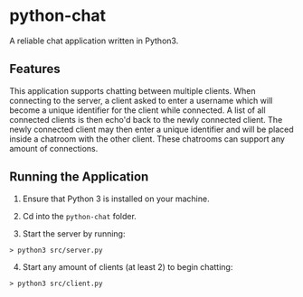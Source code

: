 # python-chat

A reliable chat application written in Python3.

## Features

This application supports chatting between multiple clients. When connecting to the server,
a client asked to enter a username which will become a unique identifier for the client while connected.
A list of all connected clients is then echo'd back to the newly connected client. The newly connected
client may then enter a unique identifier and will be placed inside a chatroom with the other client.
These chatrooms can support any amount of connections.

## Running the Application

1. Ensure that Python 3 is installed on your machine.

2. Cd into the `python-chat` folder.

3. Start the server by running:

```
> python3 src/server.py
```

4. Start any amount of clients (at least 2) to begin chatting:

```
> python3 src/client.py
```

